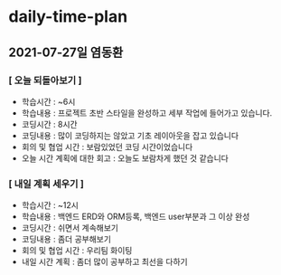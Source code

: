 # daily-time-plan
## 2021-07-27일 염동환

### [ 오늘 되돌아보기 ]

* 학습시간 :  ~6시
* 학습내용 : 프로젝트 초반 스타일을 완성하고 세부 작업에 들어가고 있습니다.
* 코딩시간 : 8시간
* 코딩내용 : 많이 코딩하지는 않았고 기초 레이아웃을 잡고 있습니다
* 회의 및 협업 시간 : 보람있었던 코딩 시간이었습니다
* 오늘 시간 계획에 대한 회고 : 오늘도 보람차게 했던 것 같습니다



### [ 내일 계획 세우기 ]

* 학습시간 :  ~12시
* 학습내용 : 백엔드 ERD와 ORM등록, 백엔드 user부분과 그 이상 완성
* 코딩시간 : 쉬면서 계속해보기
* 코딩내용 : 좀더 공부해보기
* 회의 및 협업 시간 : 우리팀 화이팅
* 내일 시간 계획 : 좀더 많이 공부하고 최선을 다하기

